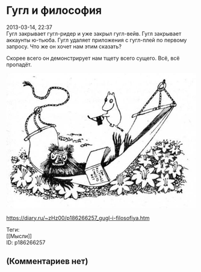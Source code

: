 Гугл и философия
================

  
2013-03-14, 22:37  
 Гугл закрывает гугл-ридер и уже закрыл гугл-вейв. Гугл закрывает аккаунты ю-тьюба. Гугл удаляет приложения с гугл-плей по первому запросу. Что же он хочет нам этим сказать?   
   
 Скорее всего он демонстрирует нам тщету всего сущего. Всё, всё пропадёт.   
   
  ![](pics/dbd0de00846e.jpg)    
  
<https://diary.ru/~zHz00/p186266257_gugl-i-filosofiya.htm>  
  
Теги:  
[[Мысли]]  
ID: p186266257  


(Комментариев нет)
------------------